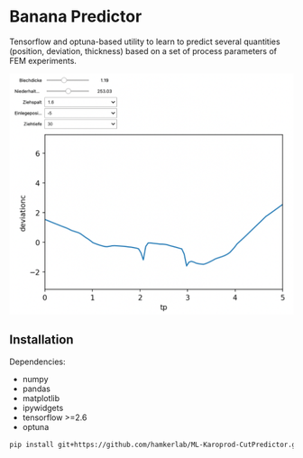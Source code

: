 # Banana Predictor

Tensorflow and optuna-based utility to learn to predict several quantities (position, deviation, thickness) based on a set of process parameters of FEM experiments.

![](sliders.png)

## Installation

Dependencies:

* numpy 
* pandas
* matplotlib
* ipywidgets
* tensorflow >=2.6
* optuna

```bash
pip install git+https://github.com/hamkerlab/ML-Karoprod-CutPredictor.git@master
```


